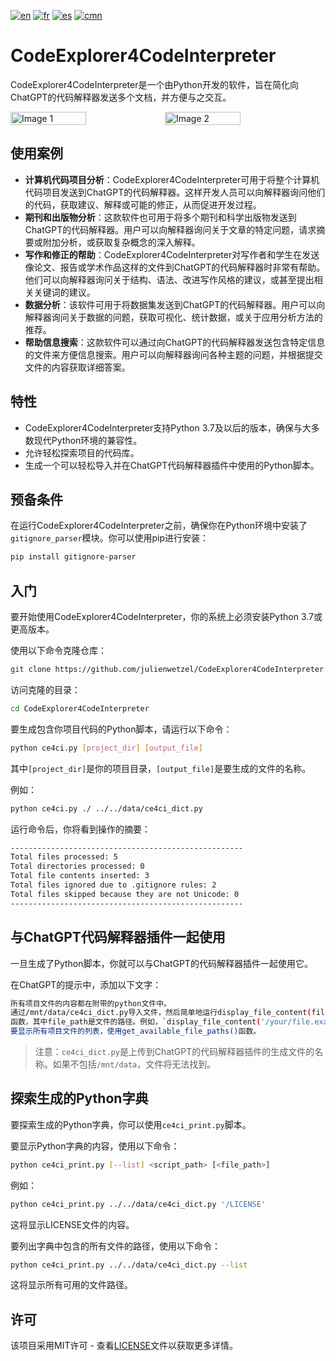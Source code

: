 [![en](https://img.shields.io/badge/lang-en-blue.svg)](https://github.com/julienwetzel/CodeExplorer4CodeInterpreter/blob/main/README.md)
[![fr](https://img.shields.io/badge/lang-fr-beige.svg)](https://github.com/julienwetzel/CodeExplorer4CodeInterpreter/blob/main/README.fr.md)
[![es](https://img.shields.io/badge/lang-es-yellow.svg)](https://github.com/julienwetzel/CodeExplorer4CodeInterpreter/blob/main/README.es.md)
[![cmn](https://img.shields.io/badge/lang-cmn-red.svg)](https://github.com/julienwetzel/CodeExplorer4CodeInterpreter/blob/main/README.cmn.md)

# CodeExplorer4CodeInterpreter

CodeExplorer4CodeInterpreter是一个由Python开发的软件，旨在简化向ChatGPT的代码解释器发送多个文档，并方便与之交互。

<div style="display:flex;">
  <img src="https://github.com/julienwetzel/CodeExplorer4CodeInterpreter/assets/1897591/3f675698-96fd-45d3-96fb-b2033411ebd1" alt="Image 1" width="49%">
  <img src="https://github.com/julienwetzel/CodeExplorer4CodeInterpreter/assets/1897591/9444f225-31ed-4b2a-b1ba-d61161a2087a" alt="Image 2" width="49%">
</div>

## 使用案例

- **计算机代码项目分析**：CodeExplorer4CodeInterpreter可用于将整个计算机代码项目发送到ChatGPT的代码解释器。这样开发人员可以向解释器询问他们的代码，获取建议、解释或可能的修正，从而促进开发过程。
- **期刊和出版物分析**：这款软件也可用于将多个期刊和科学出版物发送到ChatGPT的代码解释器。用户可以向解释器询问关于文章的特定问题，请求摘要或附加分析，或获取复杂概念的深入解释。
- **写作和修正的帮助**：CodeExplorer4CodeInterpreter对写作者和学生在发送像论文、报告或学术作品这样的文件到ChatGPT的代码解释器时非常有帮助。他们可以向解释器询问关于结构、语法、改进写作风格的建议，或甚至提出相关关键词的建议。
- **数据分析**：该软件可用于将数据集发送到ChatGPT的代码解释器。用户可以向解释器询问关于数据的问题，获取可视化、统计数据，或关于应用分析方法的推荐。
- **帮助信息搜索**：这款软件可以通过向ChatGPT的代码解释器发送包含特定信息的文件来方便信息搜索。用户可以向解释器询问各种主题的问题，并根据提交文件的内容获取详细答案。

## 特性

- CodeExplorer4CodeInterpreter支持Python 3.7及以后的版本，确保与大多数现代Python环境的兼容性。
- 允许轻松探索项目的代码库。
- 生成一个可以轻松导入并在ChatGPT代码解释器插件中使用的Python脚本。

## 预备条件

在运行CodeExplorer4CodeInterpreter之前，确保你在Python环境中安装了`gitignore_parser`模块。你可以使用pip进行安装：

```bash
pip install gitignore-parser
```

## 入门

要开始使用CodeExplorer4CodeInterpreter，你的系统上必须安装Python 3.7或更高版本。

使用以下命令克隆仓库：
```bash
git clone https://github.com/julienwetzel/CodeExplorer4CodeInterpreter.git
```

访问克隆的目录：
```bash
cd CodeExplorer4CodeInterpreter
```

要生成包含你项目代码的Python脚本，请运行以下命令：
```bash
python ce4ci.py [project_dir] [output_file]
```

其中`[project_dir]`是你的项目目录，`[output_file]`是要生成的文件的名称。

例如：
```bash
python ce4ci.py ./ ../../data/ce4ci_dict.py
```

运行命令后，你将看到操作的摘要：
```bash
----------------------------------------------------
Total files processed: 5
Total directories processed: 0
Total file contents inserted: 3
Total files ignored due to .gitignore rules: 2
Total files skipped because they are not Unicode: 0
----------------------------------------------------
```
## 与ChatGPT代码解释器插件一起使用

一旦生成了Python脚本，你就可以与ChatGPT的代码解释器插件一起使用它。

在ChatGPT的提示中，添加以下文字：

```bash
所有项目文件的内容都在附带的python文件中。
通过/mnt/data/ce4ci_dict.py导入文件，然后简单地运行display_file_content(file_path)
函数，其中file_path是文件的路径。例如，`display_file_content('/your/file.example')`
要显示所有项目文件的列表，使用get_available_file_paths()函数。
```

> 注意：`ce4ci_dict.py`是上传到ChatGPT的代码解释器插件的生成文件的名称。如果不包括`/mnt/data`，文件将无法找到。

## 探索生成的Python字典

要探索生成的Python字典，你可以使用`ce4ci_print.py`脚本。

要显示Python字典的内容，使用以下命令：
```bash
python ce4ci_print.py [--list] <script_path> [<file_path>]
```
例如：
```bash
python ce4ci_print.py ../../data/ce4ci_dict.py '/LICENSE'
```
这将显示LICENSE文件的内容。

要列出字典中包含的所有文件的路径，使用以下命令：
```bash
python ce4ci_print.py ../../data/ce4ci_dict.py --list
```
这将显示所有可用的文件路径。

## 许可

该项目采用MIT许可 - 查看[LICENSE](https://github.com/julienwetzel/CodeExplorer4CodeInterpreter/blob/main/LICENSE)文件以获取更多详情。
